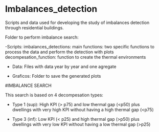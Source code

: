 # Imbalances_detection
Scripts and data used for developing the study of imbalances detection through residential buildings.


Folder to perform imbalance search:

-Scripts: 
	imbalances_detections: main
	functions: two specific functions to process the data and perform the detection with plots
	decompesation_function: function to create the thermal environments
	
- Data:
	Files with data year by year and one agregate
	
- Graficos: 
	Folder to save the generated plots
	

#IMBALANCE SEARCH

This search is based on 4 decompesation types:

- Type 1 (sup): High KPI (> p75) and low thermal gap (<p50) plus dwellings with very high KPI without having a high thermal gap (<p75)

- Type 3 (inf): Low KPI (< p25) and high thermal gap (>p50) plus dwellings with very low KPI without having a low thermal gap (>p25)
